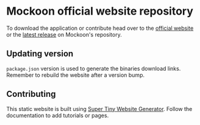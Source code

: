 # Mockoon official website repository

To download the application or contribute head over to the [official website](https://mockoon.com/#download) or the [latest release](https://github.com/255kb/mockoon/releases/latest) on Mockoon's repository.

## Updating version

`package.json` version is used to generate the binaries download links. Remember to rebuild the website after a version bump.

## Contributing

This static website is built using [Super Tiny Website Generator](https://github.com/255kb/stwg). Follow the documentation to add tutorials or pages.
